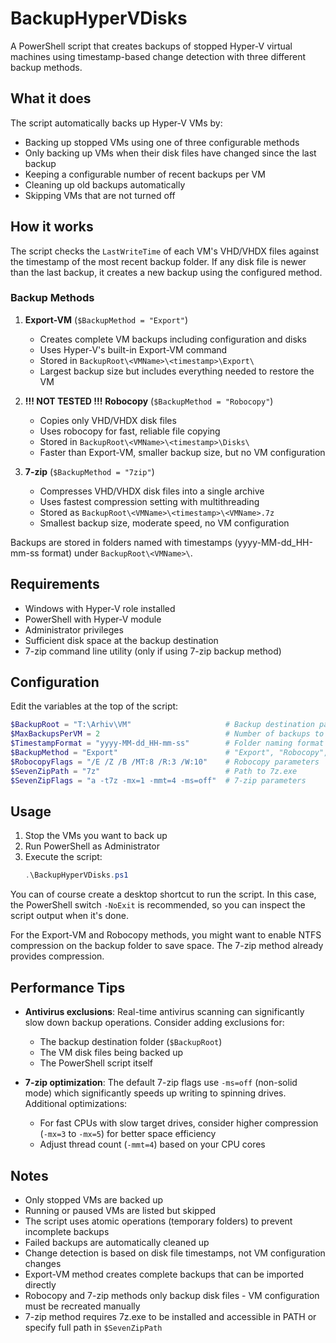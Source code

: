 # BackupHyperVDisks

A PowerShell script that creates backups of stopped Hyper-V virtual machines using timestamp-based change detection with three different backup methods.

## What it does

The script automatically backs up Hyper-V VMs by:
- Backing up stopped VMs using one of three configurable methods
- Only backing up VMs when their disk files have changed since the last backup
- Keeping a configurable number of recent backups per VM
- Cleaning up old backups automatically
- Skipping VMs that are not turned off

## How it works

The script checks the `LastWriteTime` of each VM's VHD/VHDX files against the timestamp of the most recent backup folder. If any disk file is newer than the last backup, it creates a new backup using the configured method.

### Backup Methods

1. **Export-VM** (`$BackupMethod = "Export"`)
   - Creates complete VM backups including configuration and disks
   - Uses Hyper-V's built-in Export-VM command
   - Stored in `BackupRoot\<VMName>\<timestamp>\Export\`
   - Largest backup size but includes everything needed to restore the VM

2. **!!! NOT TESTED !!!** **Robocopy** (`$BackupMethod = "Robocopy"`)
   - Copies only VHD/VHDX disk files
   - Uses robocopy for fast, reliable file copying
   - Stored in `BackupRoot\<VMName>\<timestamp>\Disks\`
   - Faster than Export-VM, smaller backup size, but no VM configuration

3. **7-zip** (`$BackupMethod = "7zip"`)
   - Compresses VHD/VHDX disk files into a single archive
   - Uses fastest compression setting with multithreading
   - Stored as `BackupRoot\<VMName>\<timestamp>\<VMName>.7z`
   - Smallest backup size, moderate speed, no VM configuration

Backups are stored in folders named with timestamps (yyyy-MM-dd_HH-mm-ss format) under `BackupRoot\<VMName>\`.

## Requirements

- Windows with Hyper-V role installed
- PowerShell with Hyper-V module
- Administrator privileges
- Sufficient disk space at the backup destination
- 7-zip command line utility (only if using 7-zip backup method)

## Configuration

Edit the variables at the top of the script:

```powershell
$BackupRoot = "T:\Arhiv\VM"                     # Backup destination path
$MaxBackupsPerVM = 2                            # Number of backups to keep per VM
$TimestampFormat = "yyyy-MM-dd_HH-mm-ss"        # Folder naming format
$BackupMethod = "Export"                        # "Export", "Robocopy", or "7zip"
$RobocopyFlags = "/E /Z /B /MT:8 /R:3 /W:10"    # Robocopy parameters
$SevenZipPath = "7z"                            # Path to 7z.exe
$SevenZipFlags = "a -t7z -mx=1 -mmt=4 -ms=off"  # 7-zip parameters
```

## Usage

1. Stop the VMs you want to back up
2. Run PowerShell as Administrator
3. Execute the script:
   ```powershell
   .\BackupHyperVDisks.ps1
   ```

You can of course create a desktop shortcut to run the script. In this case, the PowerShell switch  `-NoExit` is recommended, so you can inspect the script output when it's done.

For the Export-VM and Robocopy methods, you might want to enable NTFS compression on the backup folder to save space. The 7-zip method already provides compression.

## Performance Tips

- **Antivirus exclusions**: Real-time antivirus scanning can significantly slow down backup operations. Consider adding exclusions for:
  - The backup destination folder (`$BackupRoot`)
  - The VM disk files being backed up
  - The PowerShell script itself
  
- **7-zip optimization**: The default 7-zip flags use `-ms=off` (non-solid mode) which significantly speeds up writing to spinning drives. Additional optimizations:
  - For fast CPUs with slow target drives, consider higher compression (`-mx=3` to `-mx=5`) for better space efficiency
  - Adjust thread count (`-mmt=4`) based on your CPU cores

## Notes

- Only stopped VMs are backed up
- Running or paused VMs are listed but skipped
- The script uses atomic operations (temporary folders) to prevent incomplete backups
- Failed backups are automatically cleaned up
- Change detection is based on disk file timestamps, not VM configuration changes
- Export-VM method creates complete backups that can be imported directly
- Robocopy and 7-zip methods only backup disk files - VM configuration must be recreated manually
- 7-zip method requires 7z.exe to be installed and accessible in PATH or specify full path in `$SevenZipPath`

